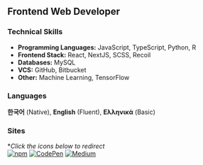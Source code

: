 ## Frontend Web Developer
### Technical Skills
- **Programming Languages:** JavaScript, TypeScript, Python, R
- **Frontend Stack:** React, NextJS, SCSS, Recoil
- **Databases:** MySQL
- **VCS:** GitHub, Bitbucket
- **Other:** Machine Learning, TensorFlow



### Languages
**한국어** (Native), **English** (Fluent), **Ελληνικά** (Basic)

### Sites
**Click the icons below to redirect* <br>
[![npm](https://img.shields.io/badge/My_npm-CB3837?style=flat-square&logo=npm&logoColor=white)](https://www.npmjs.com/~hwahyeon)
[![CodePen](https://img.shields.io/badge/My_CodePen-000000?style=flat-square&logo=CodePen&logoColor=white)](https://codepen.io/hwahyeon)
[![Medium](https://img.shields.io/badge/My_Medium-000000?style=flat-square&logo=Medium&logoColor=white)](https://medium.com/@hwahyeon.dev)



<!--


**Programming Languages:**

[![My Skills](https://skillicons.dev/icons?i=js,ts,python,r&perline=7)](https://skillicons.dev)

**Frontend Stack:**

[![My Skills](https://skillicons.dev/icons?i=react,nextjs,sass,materialui&perline=7)](https://skillicons.dev)

**Databases:**

[![My Skills](https://skillicons.dev/icons?i=mysql&perline=7)](https://skillicons.dev)

**VCS:**

[![My Skills](https://skillicons.dev/icons?i=github,bitbucket&perline=7)](https://skillicons.dev)

**Other:** Machine Learning, TensorFlow

[![My Skills](https://skillicons.dev/icons?i=tensorflow&perline=7)](https://skillicons.dev)

**Deploy**

[![My Skills](https://skillicons.dev/icons?i=babel,figma,firebase,gatsby,graphql,gulp,nestjs,netlify,nodejs,npm,postman,redux,vercel,vite,webpack,windicss,ai&perline=7)](https://skillicons.dev)



[![Codewars](https://img.shields.io/badge/My_Codewars-B1361E?style=flat-square&logo=Codewars&logoColor=white)](https://www.codewars.com/users/hwahyeon)

<img align="left" src="https://github-readme-stats.vercel.app/api?username=hwahyeon&theme=gruvbox_light&hide_border=true&count_private=true&show_icons=false&custom_title=GitHub%20Stats😊"/>

Machine Learning
Recoil

**hwahyeon/hwahyeon** is a ✨ _special_ ✨ repository because its `README.md` (this file) appears on your GitHub profile.

Here are some ideas to get you started:

- 🔭 I’m currently working on ...
- 🌱 I’m currently learning ...
- 👯 I’m looking to collaborate on ...
- 🤔 I’m looking for help with ...
- 💬 Ask me about ...
- 📫 How to reach me: ...
- 😄 Pronouns: ...
- ⚡ Fun fact: ...
-->
